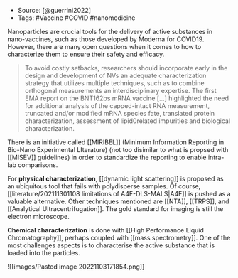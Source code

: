 

- Source: [@guerrini2022]
- Tags: #Vaccine #COVID #nanomedicine 

Nanoparticles are crucial tools for the delivery of active substances in nano-vaccines, such as those developed by Moderna for COVID19. However, there are many open questions when it comes to how to characterize them to ensure their safety and efficacy. 

> To avoid costly setbacks, researchers should incorporate early in the design and development of NVs an adequate characterization strategy that utilizes multiple techniques, such as to combine orthogonal measurements an interdisciplinary expertise. 
> The first EMA report on the BNT162bs mRNA vaccine [...] highlighted the need for additional analysis of the capped-intact RNA measurement, truncated and/or modified mRNA species fate, translated protein characterization, assessment of lipid0related impurities and biological characterization. 

There is an initiative called [[MIRIBEL]] (Minimum Information Reporting in Bio-Nano Experimental LIterature) (not too disimilar to what is propsed with [[MISEV]] guidelines) in order to standardize the reporting to enable intra-lab comparisons. 

For **physical characterization**, [[dynamic light scattering]] is proposed as an ubiquitous tool that fails with polydisperse samples. Of course, [[literature/202111301108 limitations of A4F-DLS-MALS|A4F]] is pushed as a valuable alternative. Other techniques mentioned are [[NTA]], [[TRPS]], and [[Analytical Ultracentrifugation]]. The gold standard for imaging is still the electron microscope. 

**Chemical characterization** is done with [[High Performance Liquid Chromatography]], perhaps coupled with [[mass spectrometry]]. One of the most challenges aspects is to characterise the active substance that is loaded into the particles. 

![[images/Pasted image 20221103171854.png]]